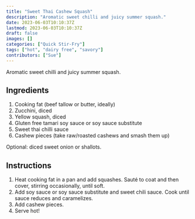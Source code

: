 ```yaml
---
title: "Sweet Thai Cashew Squash"
description: "Aromatic sweet chilli and juicy summer squash."
date: 2023-06-03T10:10:37Z
lastmod: 2023-06-03T10:10:37Z
draft: false
images: []
categories: ["Quick Stir-Fry"]
tags: ["hot", "dairy free", "savory"]
contributors: ["Sue"]
---
```


Aromatic sweet chilli and juicy summer squash.

## Ingredients

1. Cooking fat (beef tallow or butter, ideally)
2. Zucchini, diced
3. Yellow squash, diced
4. Gluten free tamari soy sauce or soy sauce substitute
5. Sweet thai chilli sauce
6. Cashew pieces (take raw/roasted cashews and smash them up)

Optional: diced sweet onion or shallots.

## Instructions

1. Heat cooking fat in a pan  and add squashes. Sauté to coat and then cover, stirring occasionally, until soft.
2. Add soy sauce or soy sauce substitute and sweet chili sauce. Cook until sauce reduces and caramelizes.
3. Add cashew pieces.
4. Serve hot!